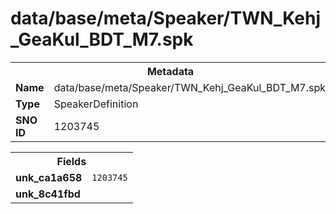 <h1>data/base/meta/Speaker/TWN_Kehj_GeaKul_BDT_M7.spk</h1><table><tr><th colspan="100%">Metadata</th></tr><tr><td><b>Name</b></td><td>data/base/meta/Speaker/TWN_Kehj_GeaKul_BDT_M7.spk</td></tr><tr><td><b>Type</b></td><td>SpeakerDefinition</td></tr><tr><td><b>SNO ID</b></td><td>1203745</td></tr></table>

<table><tr><th colspan="100%">Fields</th></tr><tr><td><b>unk_ca1a658</b></td><td><code>1203745</code></td></tr><tr><td><b>unk_8c41fbd</b></td><td></td></tr></table>

